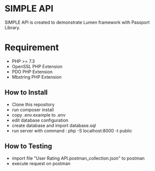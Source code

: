 # SIMPLE API

SIMPLE API is created to demonstrate Lumen framework with Passport Library.

# Requirement

- PHP >= 7.3
- OpenSSL PHP Extension
- PDO PHP Extension
- Mbstring PHP Extension


## How to Install

- Clone this repository
- run composer install
- copy .env.example to .env
- edit database configuration
- create database and import database.sql
- run server with command : php -S localhost:8000 -t public

## How to Testing

- import file "User Rating API.postman_collection.json" to postman
- execute request on postman
